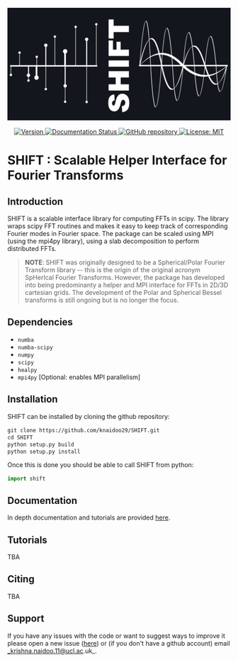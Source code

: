 ![biglogo](docs/source/_static/SHIFT_logo_large_github.jpg)

<p align="center">
    <a href="https://img.shields.io/github/v/release/knaidoo29/SHIFT">  
      <img src="https://img.shields.io/github/v/release/knaidoo29/SHIFT" alt="Version">
      </a>
    <a href="https://shift.readthedocs.io/en/latest/">
    <img src="https://readthedocs.org/projects/shift/badge/?version=latest" alt="Documentation Status">
    </a>
    <a href="https://github.com/knaidoo29/SHIFT">
    <img src="https://img.shields.io/badge/GitHub-repo-blue?logo=github" alt="GitHub repository">
    </a>
    <a href="https://opensource.org/licenses/MIT">
    <img src="https://img.shields.io/badge/License-MIT-yellow.svg" alt="License: MIT">
    </a>
</p>

# SHIFT : Scalable Helper Interface for Fourier Transforms

## Introduction

SHIFT is a scalable interface library for computing FFTs in scipy. The library wraps scipy FFT routines and makes it easy to keep track of corresponding Fourier modes in Fourier space. The package can be scaled using MPI (using the mpi4py library), using a slab decomposition to perform distributed FFTs.

> **NOTE**: SHIFT was originally designed to be a Spherical/Polar Fourier Transform library -- this is the origin of the original acronym SpHerIcal Fourier Transforms. However, the package has developed into being predominanty a helper and MPI interface for FFTs in 2D/3D cartesian grids. The development of the Polar and Spherical Bessel transforms is still ongoing but is no longer the focus.

## Dependencies

* `numba`
* `numba-scipy`
* `numpy`
* `scipy`
* `healpy`
* `mpi4py` [Optional: enables MPI parallelism]

## Installation

SHIFT can be installed by cloning the github repository:

```
git clone https://github.com/knaidoo29/SHIFT.git
cd SHIFT
python setup.py build
python setup.py install
```

Once this is done you should be able to call SHIFT from python:


```python
import shift
```

## Documentation

In depth documentation and tutorials are provided [here](https://shift.readthedocs.io/).

## Tutorials

TBA

## Citing

TBA

## Support

If you have any issues with the code or want to suggest ways to improve it please open a new issue ([here](https://github.com/knaidoo29/SHIFT/issues))
or (if you don't have a github account) email _krishna.naidoo.11@ucl.ac.uk_.
